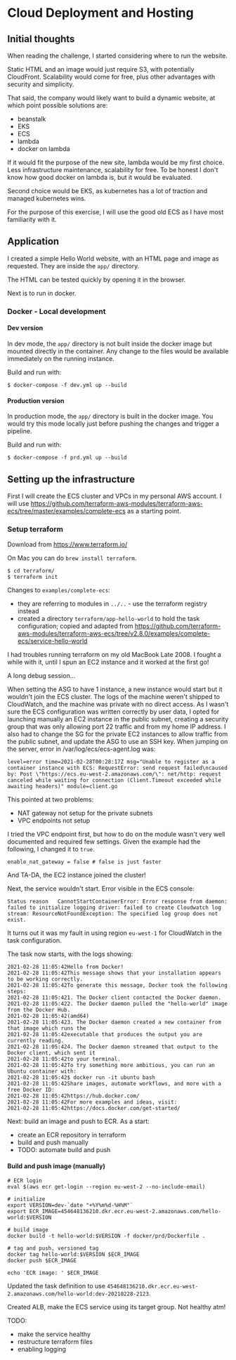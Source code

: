 # Cloud Deployment and Hosting

## Initial thoughts

When reading the challenge, I started considering where to run the website.

Static HTML and an image would just require S3, with potentially CloudFront. Scalability would come for free, plus other advantages with security and simplicity.

That said, the company would likely want to build a dynamic website, at which point possible solutions are:
* beanstalk
* EKS
* ECS
* lambda
* docker on lambda

If it would fit the purpose of the new site, lambda would be my first choice. Less infrastructure maintenance, scalability for free. To be honest I don't know how good docker on lambda is, but it would be evaluated.

Second choice would be EKS, as kubernetes has a lot of traction and managed kubernetes wins.

For the purpose of this exercise, I will use the good old ECS as I have most familiarity with it.

## Application

I created a simple Hello World website, with an HTML page and image as requested. They are inside the `app/` directory.

The HTML can be tested quickly by opening it in the browser.

Next is to run in docker.

### Docker - Local development

#### Dev version

In dev mode, the `app/` directory is not built inside the docker image but mounted directly in the container.
Any change to the files would be available immediately on the running instance.

Build and run with:

```
$ docker-compose -f dev.yml up --build
```

#### Production version

In production mode, the `app/` directory is built in the docker image.
You would try this mode locally just before pushing the changes and trigger a pipeline.

Build and run with:

```
$ docker-compose -f prd.yml up --build
```

## Setting up the infrastructure

First I will create the ECS cluster and VPCs in my personal AWS account.
I will use https://github.com/terraform-aws-modules/terraform-aws-ecs/tree/master/examples/complete-ecs as a starting point.

### Setup terraform

Download from https://www.terraform.io/

On Mac you can do `brew install terraform`.

```
$ cd terraform/
$ terraform init
```

Changes to `examples/complete-ecs`:
* they are referring to modules in `../..` - use the terraform registry instead
* created a directory `terraform/app-hello-world` to hold the task configuration; copied and adapted from https://github.com/terraform-aws-modules/terraform-aws-ecs/tree/v2.8.0/examples/complete-ecs/service-hello-world

I had troubles running terraform on my old MacBook Late 2008. I fought a while with it, until I spun an EC2 instance and it worked at the first go!

A long debug session...

When setting the ASG to have 1 instance, a new instance would start but it wouldn't join the ECS cluster. The logs of the machine weren't shipped to CloudWatch, and the machine was private with no direct access. As I wasn't sure the ECS configuration was written correctly by user data, I opted for launching manually an EC2 instance in the public subnet, creating a security group that was only allowing port 22 traffic and from my home IP address. I also had to change the SG for the private EC2 instances to allow traffic from the public subnet, and update the ASG to use an SSH key. When jumping on the server, error in /var/log/ecs/ecs-agent.log was:

```
level=error time=2021-02-28T00:28:17Z msg="Unable to register as a container instance with ECS: RequestError: send request failed\ncaused by: Post \"https://ecs.eu-west-2.amazonaws.com/\": net/http: request canceled while waiting for connection (Client.Timeout exceeded while awaiting headers)" module=client.go
```

This pointed at two problems:
* NAT gateway not setup for the private subnets
* VPC endpoints not setup

I tried the VPC endpoint first, but how to do on the module wasn't very well documented and required few settings. Given the example had the following, I changed it to `true`.

```
enable_nat_gateway = false # false is just faster
```

And TA-DA, the EC2 instance joined the cluster!

Next, the service wouldn't start. Error visible in the ECS console:

```
Status reason	CannotStartContainerError: Error response from daemon: failed to initialize logging driver: failed to create Cloudwatch log stream: ResourceNotFoundException: The specified log group does not exist.
```

It turns out it was my fault in using region `eu-west-1` for CloudWatch in the task configuration.

The task now starts, with the logs showing:

```
2021-02-28 11:05:42Hello from Docker!
2021-02-28 11:05:42This message shows that your installation appears to be working correctly.
2021-02-28 11:05:42To generate this message, Docker took the following steps:
2021-02-28 11:05:421. The Docker client contacted the Docker daemon.
2021-02-28 11:05:422. The Docker daemon pulled the "hello-world" image from the Docker Hub.
2021-02-28 11:05:42(amd64)
2021-02-28 11:05:423. The Docker daemon created a new container from that image which runs the
2021-02-28 11:05:42executable that produces the output you are currently reading.
2021-02-28 11:05:424. The Docker daemon streamed that output to the Docker client, which sent it
2021-02-28 11:05:42to your terminal.
2021-02-28 11:05:42To try something more ambitious, you can run an Ubuntu container with:
2021-02-28 11:05:42$ docker run -it ubuntu bash
2021-02-28 11:05:42Share images, automate workflows, and more with a free Docker ID:
2021-02-28 11:05:42https://hub.docker.com/
2021-02-28 11:05:42For more examples and ideas, visit:
2021-02-28 11:05:42https://docs.docker.com/get-started/
```

Next: build an image and push to ECR. As a start:
* create an ECR repository in terraform
* build and push manually
* TODO: automate build and push

#### Build and push image (manually)

```
# ECR login
eval $(aws ecr get-login --region eu-west-2 --no-include-email)

# initialize
export VERSION=dev-`date "+%Y%m%d-%H%M"`
export ECR_IMAGE=454648136210.dkr.ecr.eu-west-2.amazonaws.com/hello-world:$VERSION

# build image
docker build -t hello-world:$VERSION -f docker/prd/Dockerfile .

# tag and push, versioned tag
docker tag hello-world:$VERSION $ECR_IMAGE
docker push $ECR_IMAGE

echo 'ECR image: ' $ECR_IMAGE
```

Updated the task definition to use `454648136210.dkr.ecr.eu-west-2.amazonaws.com/hello-world:dev-20210228-2123`.

Created ALB, make the ECS service using its target group. Not healthy atm!

TODO:
- make the service healthy
- restructure terraform files
- enabling logging